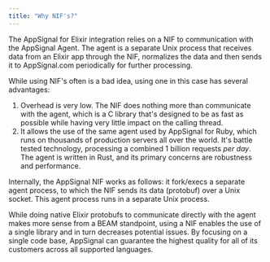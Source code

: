 ```yaml
---
title: "Why NIF's?"
---
```


The AppSignal for Elixir integration relies on a NIF to communication with the AppSignal Agent. The agent is a separate Unix process that receives data from an Elixir app through the NIF, normalizes the data and then sends it to AppSignal.com periodically for further processing.

While using NIF's often is a bad idea, using one in this case has several advantages:

1. Overhead is very low. The NIF does nothing more than communicate with the agent, which is a C library that's designed to be as fast as possible while having very little impact on the calling thread.
2. It allows the use of the same agent used by AppSignal for Ruby, which runs on thousands of production servers all over the world. It's battle tested technology, processing a combined 1 billion requests _per day_. The agent is written in Rust, and its primary concerns are robustness and performance.

Internally, the AppSignal NIF works as follows: it fork/execs a separate agent process, to which the NIF sends its data (protobuf) over a Unix socket. This agent process runs in a separate Unix process.

While doing native Elixir protobufs to communicate directly with the agent makes more sense from a BEAM standpoint, using a NIF enables the use of a single library and in turn decreases potential issues. By focusing on a single code base, AppSignal can guarantee the highest quality for all of its customers across all supported languages.
